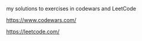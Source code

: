 my solutions to exercises in codewars and LeetCode

https://www.codewars.com/

https://leetcode.com/
